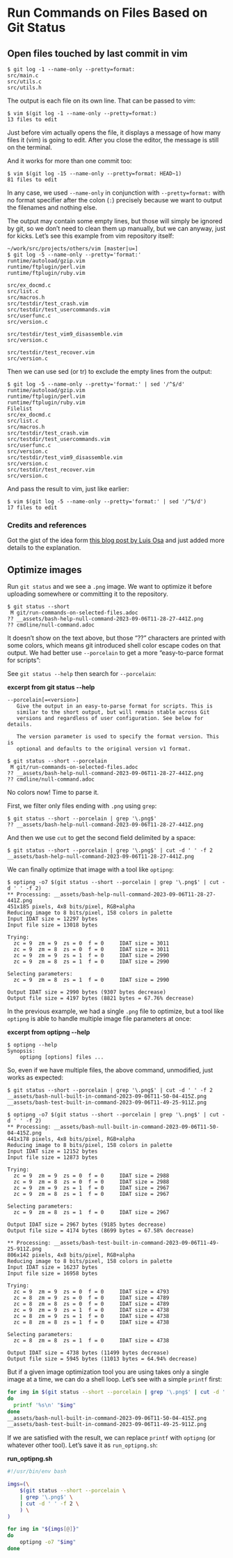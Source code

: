 # Run Commands on Files Based on Git Status

## Open files touched by last commit in vim

```shell-session
$ git log -1 --name-only --pretty=format:
src/main.c
src/utils.c
src/utils.h
```

The output is each file on its own line.
That can be passed to vim:

```shell-session
$ vim $(git log -1 --name-only --pretty=format:)
13 files to edit
```

Just before vim actually opens the file, it displays a message of how many files it (vim) is going to edit.
After you close the editor, the message is still on the terminal.

And it works for more than one commit too:

```shell-session
$ vim $(git log -15 --name-only --pretty=format: HEAD~1)
81 files to edit
```

In any case, we used `--name-only` in conjunction with `--pretty=format:` with no format specifier after the colon (`:`) precisely because we want to output the filenames and nothing else.

The output may contain some empty lines, but those will simply be ignored by git, so we don’t need to clean them up manually, but we can anyway, just for kicks.
Let’s see this example from vim repository itself:

```shell-session
~/work/src/projects/others/vim [master|u=]
$ git log -5 --name-only --pretty='format:'
runtime/autoload/gzip.vim
runtime/ftplugin/perl.vim
runtime/ftplugin/ruby.vim

src/ex_docmd.c
src/list.c
src/macros.h
src/testdir/test_crash.vim
src/testdir/test_usercommands.vim
src/userfunc.c
src/version.c

src/testdir/test_vim9_disassemble.vim
src/version.c

src/testdir/test_recover.vim
src/version.c
```

Then we can use sed (or tr) to exclude the empty lines from the output:

```shell-session
$ git log -5 --name-only --pretty='format:' | sed '/^$/d'
runtime/autoload/gzip.vim
runtime/ftplugin/perl.vim
runtime/ftplugin/ruby.vim
Filelist
src/ex_docmd.c
src/list.c
src/macros.h
src/testdir/test_crash.vim
src/testdir/test_usercommands.vim
src/userfunc.c
src/version.c
src/testdir/test_vim9_disassemble.vim
src/version.c
src/testdir/test_recover.vim
src/version.c
```

And pass the result to vim, just like earlier:

```shell-session
$ vim $(git log -5 --name-only --pretty='format:' | sed '/^$/d')
17 files to edit
```

### Credits and references

Got the gist of the idea form [this blog post by Luis Osa](https://logc.github.io/blog/2015/07/15/open-files-from-last-commit-in-vim/) and just added more details to the explanation.

## Optimize images

Run `git status` and we see a `.png` image.
We want to optimize it before uploading somewhere or committing it to the repository.

```shell-session
$ git status --short
 M git/run-commands-on-selected-files.adoc
?? __assets/bash-help-null-command-2023-09-06T11-28-27-441Z.png
?? cmdline/null-command.adoc
```

It doesn’t show on the text above, but those “??” characters are printed with some colors, which means git introduced shell color escape codes on that output.
We had better use `--porcelain` to get a more “easy-to-parce format for scripts”:

See `git status --help` then search for `--porcelain`:

**excerpt from git status --help**

```text
--porcelain[=<version>]
   Give the output in an easy-to-parse format for scripts. This is
   similar to the short output, but will remain stable across Git
   versions and regardless of user configuration. See below for details.

   The version parameter is used to specify the format version. This is
   optional and defaults to the original version v1 format.
```

```shell-session
$ git status --short --porcelain
 M git/run-commands-on-selected-files.adoc
?? __assets/bash-help-null-command-2023-09-06T11-28-27-441Z.png
?? cmdline/null-command.adoc
```

No colors now!
Time to parse it.

First, we filter only files ending with `.png` using `grep`:

```shell-session
$ git status --short --porcelain | grep '\.png$'
?? __assets/bash-help-null-command-2023-09-06T11-28-27-441Z.png
```

And then we use `cut` to get the second field delimited by a space:

```shell-session
$ git status --short --porcelain | grep '\.png$' | cut -d ' ' -f 2
__assets/bash-help-null-command-2023-09-06T11-28-27-441Z.png
```

We can finally optimize that image with a tool like `optipng`:

```shell-session
$ optipng -o7 $(git status --short --porcelain | grep '\.png$' | cut -d ' ' -f 2)
** Processing: __assets/bash-help-null-command-2023-09-06T11-28-27-441Z.png
451x185 pixels, 4x8 bits/pixel, RGB+alpha
Reducing image to 8 bits/pixel, 158 colors in palette
Input IDAT size = 12297 bytes
Input file size = 13018 bytes

Trying:
  zc = 9  zm = 9  zs = 0  f = 0		IDAT size = 3011
  zc = 9  zm = 8  zs = 0  f = 0		IDAT size = 3011
  zc = 9  zm = 9  zs = 1  f = 0		IDAT size = 2990
  zc = 9  zm = 8  zs = 1  f = 0		IDAT size = 2990

Selecting parameters:
  zc = 9  zm = 8  zs = 1  f = 0		IDAT size = 2990

Output IDAT size = 2990 bytes (9307 bytes decrease)
Output file size = 4197 bytes (8821 bytes = 67.76% decrease)
```

In the previous example, we had a single `.png` file to optimize, but a tool like `optipng` is able to handle multiple image file parameters at once:

**excerpt from optipng --help**

```text
$ optipng --help
Synopsis:
    optipng [options] files ...
```

So, even if we have multiple files, the above command, unmodified, just works as expected:

```shell-session
$ git status --short --porcelain | grep '\.png$' | cut -d ' ' -f 2
__assets/bash-null-built-in-command-2023-09-06T11-50-04-415Z.png
__assets/bash-test-built-in-command-2023-09-06T11-49-25-911Z.png

$ optipng -o7 $(git status --short --porcelain | grep '\.png$' | cut -d ' ' -f 2)
** Processing: __assets/bash-null-built-in-command-2023-09-06T11-50-04-415Z.png
441x178 pixels, 4x8 bits/pixel, RGB+alpha
Reducing image to 8 bits/pixel, 158 colors in palette
Input IDAT size = 12152 bytes
Input file size = 12873 bytes

Trying:
  zc = 9  zm = 9  zs = 0  f = 0		IDAT size = 2988
  zc = 9  zm = 8  zs = 0  f = 0		IDAT size = 2988
  zc = 9  zm = 9  zs = 1  f = 0		IDAT size = 2967
  zc = 9  zm = 8  zs = 1  f = 0		IDAT size = 2967

Selecting parameters:
  zc = 9  zm = 8  zs = 1  f = 0		IDAT size = 2967

Output IDAT size = 2967 bytes (9185 bytes decrease)
Output file size = 4174 bytes (8699 bytes = 67.58% decrease)

** Processing: __assets/bash-test-built-in-command-2023-09-06T11-49-25-911Z.png
806x142 pixels, 4x8 bits/pixel, RGB+alpha
Reducing image to 8 bits/pixel, 158 colors in palette
Input IDAT size = 16237 bytes
Input file size = 16958 bytes

Trying:
  zc = 9  zm = 9  zs = 0  f = 0		IDAT size = 4793
  zc = 8  zm = 9  zs = 0  f = 0		IDAT size = 4789
  zc = 8  zm = 8  zs = 0  f = 0		IDAT size = 4789
  zc = 9  zm = 9  zs = 1  f = 0		IDAT size = 4738
  zc = 8  zm = 9  zs = 1  f = 0		IDAT size = 4738
  zc = 8  zm = 8  zs = 1  f = 0		IDAT size = 4738

Selecting parameters:
  zc = 8  zm = 8  zs = 1  f = 0		IDAT size = 4738

Output IDAT size = 4738 bytes (11499 bytes decrease)
Output file size = 5945 bytes (11013 bytes = 64.94% decrease)
```

But if a given image optimization tool you are using takes only a single image at a time, we can do a shell loop.
Let’s see with a simple `printf` first:

```bash
for img in $(git status --short --porcelain | grep '\.png$' | cut -d ' ' -f 2)
do
  printf '%s\n' "$img"
done
__assets/bash-null-built-in-command-2023-09-06T11-50-04-415Z.png
__assets/bash-test-built-in-command-2023-09-06T11-49-25-911Z.png
```

If we are satisfied with the result, we can replace `printf` with `optipng` (or whatever other tool).
Let’s save it as `run_optipng.sh`:

**run_optipng.sh**

```bash
#!/usr/bin/env bash

imgs=(\
	$(git status --short --porcelain \
	| grep '\.png$' \
	| cut -d ' ' -f 2 \
	) \
)

for img in "${imgs[@]}"
do
	optipng -o7 "$img"
done
```
